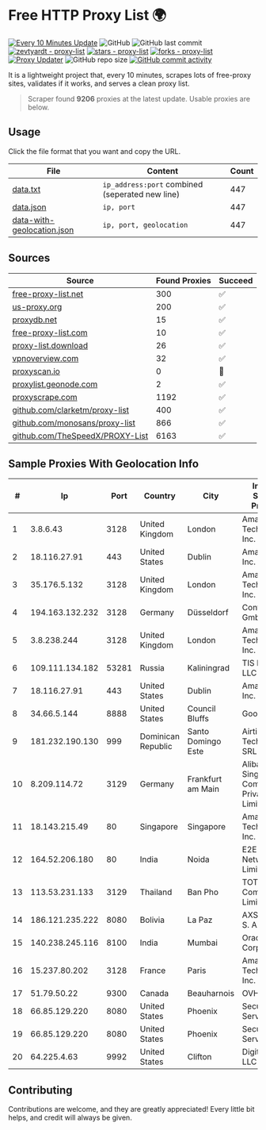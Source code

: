 
# Free HTTP Proxy List 🌍

[![Every 10 Minutes Update](https://github.com/mertguvencli/http-proxy-list/actions/workflows/main.yml/badge.svg?branch=main)](https://github.com/mertguvencli/http-proxy-list/actions/workflows/main.yml)
![GitHub](https://img.shields.io/github/license/mertguvencli/http-proxy-list)
![GitHub last commit](https://img.shields.io/github/last-commit/mertguvencli/http-proxy-list)
[![zevtyardt - proxy-list](https://img.shields.io/static/v1?label=zevtyardt&message=proxy-list&color=blue&logo=github)](https://github.com/zevtyardt/proxy-list "Go to GitHub repo")
[![stars - proxy-list](https://img.shields.io/github/stars/zevtyardt/proxy-list?style=social)](https://github.com/zevtyardt/proxy-list)
[![forks - proxy-list](https://img.shields.io/github/forks/zevtyardt/proxy-list?style=social)](https://github.com/zevtyardt/proxy-list)
[![Proxy Updater](https://github.com/zevtyardt/proxy-list/workflows/Proxy%20Updater/badge.svg)](https://github.com/zevtyardt/proxy-list/actions?query=workflow:"Proxy+Updater")
![GitHub repo size](https://img.shields.io/github/repo-size/zevtyardt/proxy-list)
[![GitHub commit activity](https://img.shields.io/github/commit-activity/m/zevtyardt/proxy-list?logo=commits)](https://github.com/zevtyardt/proxy-list/commits/main)

It is a lightweight project that, every 10 minutes, scrapes lots of free-proxy sites, validates if it works, and serves a clean proxy list.

> Scraper found **9206** proxies at the latest update. Usable proxies are below.

## Usage

Click the file format that you want and copy the URL.

|File|Content|Count|
|----|-------|-----|
|[data.txt](https://raw.githubusercontent.com/mertguvencli/http-proxy-list/main/proxy-list/data.txt)|`ip_address:port` combined (seperated new line)|447|
|[data.json](https://raw.githubusercontent.com/mertguvencli/http-proxy-list/main/proxy-list/data.json)|`ip, port`|447|
|[data-with-geolocation.json](https://raw.githubusercontent.com/mertguvencli/http-proxy-list/main/proxy-list/data-with-geolocation.json)|`ip, port, geolocation`|447|

## Sources

|Source|Found Proxies|Succeed|
|------|-------------|-------|
|[free-proxy-list.net](https://free-proxy-list.net)|300|✅|
|[us-proxy.org](https://www.us-proxy.org)|200|✅|
|[proxydb.net](http://proxydb.net)|15|✅|
|[free-proxy-list.com](https://free-proxy-list.com/?page=&port=&type%5B%5D=http&type%5B%5D=https&up_time=0&search=Search)|10|✅|
|[proxy-list.download](https://www.proxy-list.download/HTTP)|26|✅|
|[vpnoverview.com](https://vpnoverview.com/privacy/anonymous-browsing/free-proxy-servers)|32|✅|
|[proxyscan.io](https://www.proxyscan.io)|0|🚫|
|[proxylist.geonode.com](https://proxylist.geonode.com/api/proxy-list?limit=300&page=1&sort_by=lastChecked&sort_type=desc&protocols=http,https)|2|✅|
|[proxyscrape.com](https://api.proxyscrape.com/v2/?request=displayproxies&protocol=http&timeout=10000&country=all&ssl=all&anonymity=all)|1192|✅|
|[github.com/clarketm/proxy-list](https://raw.githubusercontent.com/clarketm/proxy-list/master/proxy-list-raw.txt)|400|✅|
|[github.com/monosans/proxy-list](https://raw.githubusercontent.com/monosans/proxy-list/main/proxies/http.txt)|866|✅|
|[github.com/TheSpeedX/PROXY-List](https://raw.githubusercontent.com/TheSpeedX/PROXY-List/master/http.txt)|6163|✅|


## Sample Proxies With Geolocation Info

|#|Ip|Port|Country|City|Internet Service Provider|
|-|--|----|-------|----|-------------------------|
|1|3.8.6.43|3128|United Kingdom|London|Amazon Technologies Inc.|
|2|18.116.27.91|443|United States|Dublin|Amazon.com, Inc.|
|3|35.176.5.132|3128|United Kingdom|London|Amazon Technologies Inc.|
|4|194.163.132.232|3128|Germany|Düsseldorf|Contabo GmbH|
|5|3.8.238.244|3128|United Kingdom|London|Amazon Technologies Inc.|
|6|109.111.134.182|53281|Russia|Kaliningrad|TIS Dialog LLC|
|7|18.116.27.91|443|United States|Dublin|Amazon.com, Inc.|
|8|34.66.5.144|8888|United States|Council Bluffs|Google LLC|
|9|181.232.190.130|999|Dominican Republic|Santo Domingo Este|Airtime Technology SRL|
|10|8.209.114.72|3129|Germany|Frankfurt am Main|Alibaba.com Singapore E-Commerce Private Limited|
|11|18.143.215.49|80|Singapore|Singapore|Amazon Technologies Inc.|
|12|164.52.206.180|80|India|Noida|E2E Networks Limited|
|13|113.53.231.133|3129|Thailand|Ban Pho|TOT Public Company Limited|
|14|186.121.235.222|8080|Bolivia|La Paz|AXS Bolivia S. A.|
|15|140.238.245.116|8100|India|Mumbai|Oracle Corporation|
|16|15.237.80.202|3128|France|Paris|Amazon Technologies Inc.|
|17|51.79.50.22|9300|Canada|Beauharnois|OVH SAS|
|18|66.85.129.220|8080|United States|Phoenix|Secured Servers LLC|
|19|66.85.129.220|8080|United States|Phoenix|Secured Servers LLC|
|20|64.225.4.63|9992|United States|Clifton|DigitalOcean, LLC|



## Contributing

Contributions are welcome, and they are greatly appreciated! Every
little bit helps, and credit will always be given.

